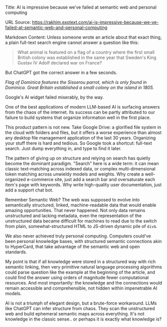 Title: AI is impressive because we’ve failed at semantic web and personal computing

URL Source: https://rakhim.exotext.com/ai-is-impressive-because-we-ve-failed-at-semantic-web-and-personal-computing

Markdown Content:
Unless someone wrote an article about that exact thing, a plain full-text search engine cannot answer a question like this:

> What animal is featured on a flag of a country where the first small British colony was established in the same year that Sweden's King Gustav IV Adolf declared war on France?

But ChatGPT got the correct answer in a few seconds.

_Flag of Dominica features the Sisserou parrot, which is only found in Dominica. Great Britain established a small colony on the island in 1805._

Google's AI widget failed miserably, by the way.

One of the best applications of modern LLM-based AI is surfacing answers from the chaos of the internet. Its success can be partly attributed to our failure to build systems that organize information well in the first place.

This product pattern is not new. Take Google Drive: a glorified file system in the cloud with folders and files, but it offers a worse experience than almost any desktop file management application of the last 30 years. Organizing your stuff there is hard and tedious. So Google took a shortcut: full-text search. Just dump everything in, and type to find it later.

The pattern of giving up on structure and relying on search has quietly become the dominant paradigm. "Search" here is a wide term: it can mean classic text-matching across indexed data, or complex multi-dimensional token matching across unwieldy models and weights. Why create a well-organized e-commerce site, just add a search bar and oversaturate each item's page with keywords. Why write high-quality user documentation, just add a support chat bot.

Remember Semantic Web? The web was supposed to evolve into semantically structured, linked, machine-readable data that would enable amazing opportunities. That never happened. Not only data remains unstructured and lacking metadata, even the representation of the unstructured data became difficult for machines to read due to the switch from plain, somewhat-structured HTML to JS-driven dynamic pile of `div`s.

We also never achieved truly personal computing. Computers could've been personal knowledge bases, with structured semantic connections akin to HyperCard, that take advantage of the semantic web and open standards.

My point is that if all knowledge were stored in a structured way with rich semantic linking, then very primitive natural language processing algorithms could parse question like the example at the beginning of the article, and could find the answer using orders of magnitude fewer computational resources. And most importantly: the knowledge and the connections would remain accessible and comprehensible, not hidden within impenetrable AI models.

AI is not a triumph of elegant design, but a brute-force workaround. LLMs like ChatGPT can infer structure from chaos. They scan the unstructured web and build ephemeral semantic maps across everything. It's not knowledge in the classic sense.. or perhaps it is exactly what knowledge is?